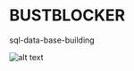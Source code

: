 # BUSTBLOCKER
sql-data-base-building


![alt text](https://github.com/santiagofp9/BUSTBLOCKER/blob/BUSTBLOCKER.jpg?raw=true)
